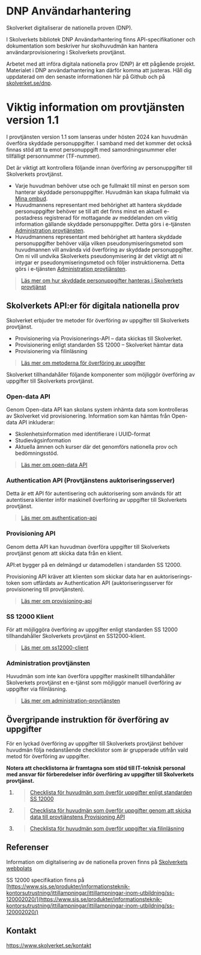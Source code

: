 # DNP Användarhantering
Skolverket digitaliserar de nationella proven (DNP). 

I Skolverkets bibliotek DNP Användarhantering finns API-specifikationer och dokumentation som
beskriver hur skolhuvudmän kan hantera användarprovisionering i Skolverkets provtjänst.

Arbetet med att införa digitala nationella prov (DNP) är ett pågående projekt. Materialet i DNP
användarhantering kan därför komma att justeras. Håll dig uppdaterad om den senaste informationen
här på Github och på [skolverket.se/dnp](https://www.skolverket.se/skolutveckling/digitala-nationella-prov).

# Viktig information om provtjänsten version 1.1
I provtjänsten version 1.1 som lanseras under hösten 2024 kan huvudmän överföra skyddade personuppgifter. I samband
med det kommer det också finnas stöd att ta emot personuppgift med samordningsnummer eller tillfälligt
personnummer (TF-nummer). 

Det är viktigt att kontrollera följande innan överföring av personuppgifter till Skolverkets provtjänst.
* Varje huvudman behöver utse och ge fullmakt till minst en person som hanterar skyddade personuppgifter.
  Huvudmän kan skapa fullmakt via [Mina ombud](https://minaombud.se/).
* Huvudmannens representant med behörighet att hantera skyddade personuppgifter behöver se till att det
  finns minst en aktuell e-postadress registrerad för mottagande av meddelanden om viktig information gällande skyddade
  personuppgifter. Detta görs i e-tjänsten [Administration provtjänsten](https://administrationprovtjansten.skolverket.se).
* Huvudmannens representant med behörighet att hantera skyddade personuppgifter behöver välja vilken
  pseudonymiseringsmetod som huvudmannen vill använda vid överföring av skyddade personuppgifter. Om
  ni vill undvika Skolverkets pseudonymisering är det viktigt att ni intygar er pseudonymiseringsmetod
  och följer instruktionerna. Detta görs i e-tjänsten [Administration provtjänsten](https://administrationprovtjansten.skolverket.se).

> [Läs mer om hur skyddade personuppgifter hanteras i Skolverkets provtjänst](https://www.skolverket.se/skolutveckling/digitala-nationella-prov/overforing-av-uppgifter-till-skolverket/hantera-skyddade-personuppgifter-i-skolverkets-provtjanst)

## Skolverkets API:er för digitala nationella prov
Skolverket erbjuder tre metoder för överföring av uppgifter till Skolverkets provtjänst.
* Provisionering via Provisionerings-API – data skickas till Skolverket.
* Provisionering enligt standarden SS 12000 – Skolverket hämtar data
* Provisionering via filinläsning

> [Läs mer om metoderna för överföring av uppgifter](https://www.skolverket.se/om-oss/var-verksamhet/skolverkets-prioriterade-omraden/digitalisering/digitala-nationella-prov/tekniska-forutsattningar-for-digitala-nationella-prov/overforing-av-uppgifter-till-skolverket)

Skolverket tillhandahåller följande komponenter som möjliggör överföring av uppgifter till
Skolverkets provtjänst.

### Open-data API
Genom Open-data API kan skolans system inhämta data som kontrolleras av Skolverket vid provisionering.
Information som kan hämtas från Open-data API inkluderar:
* Skolenhetsinformation med identifierare i UUID-format
* Studievägsinformation
* Aktuella ämnen och kurser där det genomförs nationella prov och bedömningsstöd.
>[Läs mer om open-data API](https://github.com/skolverket/dnp-usermanagement/blob/main/open-data-api/README.md)

### Authentication API (Provtjänstens auktoriseringsserver)
Detta är ett API för autentisering och auktorisering som används för att autentisera klienter inför maskinell
överföring av uppgifter till Skolverkets provtjänst.
>[Läs mer om authentication-api](https://github.com/skolverket/dnp-usermanagement/blob/main/authentication-api/README.md)

### Provisioning API
Genom detta API kan huvudman överföra uppgifter till Skolverkets provtjänst genom att skicka data från en klient.  

API:et bygger på en delmängd ur datamodellen i standarden SS 12000.

Provisioning API kräver att klienten som skickar data har en auktoriserings-token
som utfärdats av Authentication API (auktoriseringsserver för provisionering till provtjänsten).
>[Läs mer om provisioning-api](https://github.com/skolverket/dnp-usermanagement/blob/main/provisioning-api/README.md)

### SS 12000 Klient
För att möjliggöra överföring av uppgifter enligt standarden SS 12000 tillhandahåller Skolverkets provtjänst
en SS12000-klient.
>[Läs mer om ss12000-client](https://github.com/skolverket/dnp-usermanagement/blob/main/ss12000-client/README.md)

### Administration provtjänsten
Huvudmän som inte kan överföra uppgifter maskinellt tillhandahåller Skolverkets provtjänst en e-tjänst som
möjliggör manuell överföring av uppgifter via filinläsning. 
>[Läs mer om administration-provtjänsten](https://github.com/skolverket/dnp-usermanagement/blob/main/administration-provtjansten/README.md)

## Övergripande instruktion för överföring av uppgifter
För en lyckad överföring av uppgifter till Skolverkets provtjänst behöver huvudmän följa nedanstående checklistor
som är grupperade utifrån vald metod för överföring av uppgifter.

**Notera att checklistorna är framtagna som stöd till IT-teknisk personal med ansvar för förberedelser inför överföring
av uppgifter till Skolverkets provtjänst.**

1. >[Checklista för huvudmän som överför uppgifter enligt standarden SS 12000](https://github.com/skolverket/dnp-usermanagement/blob/main/checklists/checklista-f%C3%B6r-provisionering-enlig-standarden-SS12000.md)
2. >[Checklista för huvudmän som överför uppgifter genom att skicka data till provtjänstens Provisioning API](https://github.com/skolverket/dnp-usermanagement/blob/main/checklists/checklista-f%C3%B6r-provisionering-via-Provisioning-API.md)
3. >[Checklista för huvudmän som överför uppgifter via filinläsning](https://github.com/skolverket/dnp-usermanagement/blob/main/checklists/checklista-f%C3%B6r-provisionering-via-filinl%C3%A4sning.md)

## Referenser
Information om digitalisering av de nationella proven finns på
[Skolverkets webbplats](https://www.skolverket.se/om-oss/var-verksamhet/skolverkets-prioriterade-omraden/digitalisering/digitala-nationella-prov/digitalisering-av-de-nationella-proven)

SS 12000 specifikation finns på
[https://www.sis.se/produkter/informationsteknik-kontorsutrustning/ittillampningar/ittillampningar-inom-utbildning/ss-120002020/](https://www.sis.se/produkter/informationsteknik-kontorsutrustning/ittillampningar/ittillampningar-inom-utbildning/ss-120002020/)

## Kontakt
https://www.skolverket.se/kontakt
